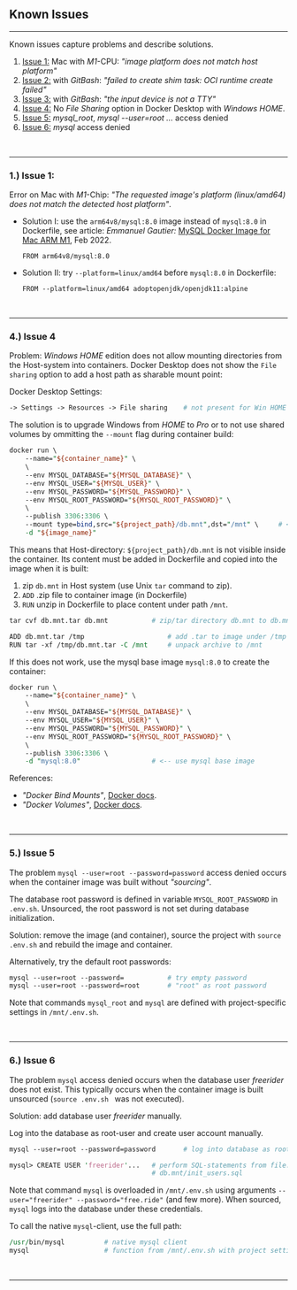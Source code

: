 ## Known Issues

---
Known issues capture problems and describe solutions.

1. [Issue 1:](#1-issue-1)
    Mac with *M1*-CPU:  *"image platform does not match host platform"*
2. [Issue 2:](https://github.com/sgra64/docker-se2/blob/main/Known_Issues.md#2-issue-2)
    with *GitBash*: *"failed to create shim task: OCI runtime create failed"*
3. [Issue 3:](https://github.com/sgra64/docker-se2/blob/main/Known_Issues.md#3-issue-3)
    with *GitBash*: *"the input device is not a TTY"*
4. [Issue 4:](#4-issue-4) No *File Sharing* option in Docker Desktop with
    *Windows HOME*.
5. [Issue 5:](#5-issue-5) *mysql_root*, *mysql --user=root ...* access denied
6. [Issue 6:](#6-issue-6) *mysql* access denied


&nbsp;

---

### 1.) Issue 1:

Error on Mac with *M1*-Chip: *"The requested image's platform (linux/amd64) does not match the detected host platform"*.

- Solution I: use the `arm64v8/mysql:8.0` image instead of `mysql:8.0`
in Dockerfile, see article: *Emmanuel Gautier:*
[MySQL Docker Image for Mac ARM M1](https://www.emmanuelgautier.com/blog/mysql-docker-arm-m1), Feb 2022.
    ```
    FROM arm64v8/mysql:8.0
    ```

- Solution II: try `--platform=linux/amd64` before `mysql:8.0` in Dockerfile:

    ```
    FROM --platform=linux/amd64 adoptopenjdk/openjdk11:alpine
    ```


&nbsp;

---

### 4.) Issue 4
Problem: *Windows HOME* edition does not allow mounting directories
from the Host-system into containers.
Docker Desktop does not show the `File sharing` option to add a host
path as sharable mount point:

Docker Desktop Settings:
```perl
-> Settings -> Resources -> File sharing    # not present for Win HOME
```

The solution is to upgrade Windows from *HOME* to *Pro* or to not use
shared volumes by ommitting the `--mount` flag during container build:

```perl
docker run \
    --name="${container_name}" \
    \
    --env MYSQL_DATABASE="${MYSQL_DATABASE}" \
    --env MYSQL_USER="${MYSQL_USER}" \
    --env MYSQL_PASSWORD="${MYSQL_PASSWORD}" \
    --env MYSQL_ROOT_PASSWORD="${MYSQL_ROOT_PASSWORD}" \
    \
    --publish 3306:3306 \
    --mount type=bind,src="${project_path}/db.mnt",dst="/mnt" \     # <-- remove
    -d "${image_name}"
```

This means that Host-directory: `${project_path}/db.mnt` is not visible inside
the container. Its content must be added in Dockerfile and copied into the
image when it is built:

1. zip `db.mnt` in Host system (use Unix `tar` command to zip).
1. `ADD` .zip file to container image (in Dockerfile)
1. `RUN` unzip in Dockerfile to place content under path `/mnt`.

```perl
tar cvf db.mnt.tar db.mnt           # zip/tar directory db.mnt to db.mnt.tar

ADD db.mnt.tar /tmp                     # add .tar to image under /tmp
RUN tar -xf /tmp/db.mnt.tar -C /mnt     # unpack archive to /mnt
```

If this does not work, use the mysql base image `mysql:8.0` to create the
container:

```perl
docker run \
    --name="${container_name}" \
    \
    --env MYSQL_DATABASE="${MYSQL_DATABASE}" \
    --env MYSQL_USER="${MYSQL_USER}" \
    --env MYSQL_PASSWORD="${MYSQL_PASSWORD}" \
    --env MYSQL_ROOT_PASSWORD="${MYSQL_ROOT_PASSWORD}" \
    \
    --publish 3306:3306 \
    -d "mysql:8.0"                  # <-- use mysql base image
```

References:
- *"Docker Bind Mounts"*,
[Docker docs](https://docs.docker.com/storage/bind-mounts).
- *"Docker Volumes"*,
[Docker docs](https://docs.docker.com/storage/volumes).


&nbsp;

---

### 5.) Issue 5
The problem `mysql --user=root --password=password` access denied
occurs when the container image was built without *"sourcing"*.

The database root password is defined in variable `MYSQL_ROOT_PASSWORD`
in `.env.sh`. Unsourced, the root password is not set during database
initialization.

Solution: remove the image (and container), source the project with
`source .env.sh` and rebuild the image and container.

Alternatively, try the default root passwords:

```perl
mysql --user=root --password=           # try empty password
mysql --user=root --password=root       # "root" as root password
```

Note that commands `mysql_root` and `mysql` are defined with project-specific
settings in `/mnt/.env.sh`.


&nbsp;

---

### 6.) Issue 6
The problem `mysql` access denied occurs when the database user *freerider*
does not exist. This typically occurs when the container image is built
unsourced (`source .env.sh ` was not executed).

Solution: add database user *freerider* manually.

Log into the database as root-user and create user account manually.

```perl
mysql --user=root --password=password       # log into database as root user

mysql> CREATE USER 'freerider'...   # perform SQL-statements from file:
                                    # db.mnt/init_users.sql
```

Note that command `mysql` is overloaded in `/mnt/.env.sh` using arguments
`--user="freerider" --password="free.ride"` (and few more).
When sourced, `mysql` logs into the database under these credentials.

To call the native `mysql`-client, use the full path:

```perl
/usr/bin/mysql          # native mysql client
mysql                   # function from /mnt/.env.sh with project settings
```


&nbsp;

---
